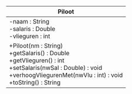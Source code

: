 |        Piloot        |
|----------------------|
|-naam : String <br/> -salaris : Double <br/> -vlieguren : int |
|+Piloot(nm : String) <br/>+getSalaris() : Double <br/>+getVlieguren() : int <br/>+setSalaris(nwSal : Double) : void<br/>+verhoogVliegurenMet(nwVlu : int) : void <br/>+toString() : String|